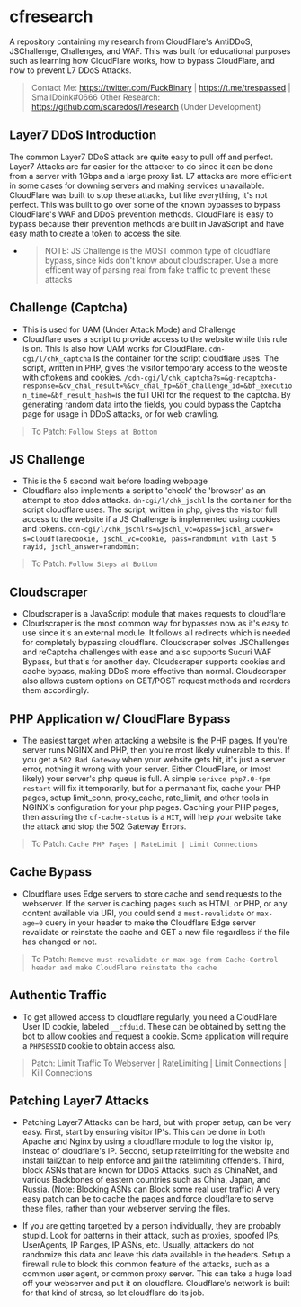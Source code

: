 # cfresearch
A repository containing my research from CloudFlare's AntiDDoS, JSChallenge, Challenges, and WAF.
This was built for educational purposes such as learning how CloudFlare works, how to bypass CloudFlare, and how to prevent L7 DDoS Attacks.
> Contact Me: https://twitter.com/FuckBinary | https://t.me/trespassed | SmallDoink#0666
> Other Research: https://github.com/scaredos/l7research (Under Development)


## Layer7 DDoS Introduction
The common Layer7 DDoS attack are quite easy to pull off and perfect. Layer7 Attacks are far easier for the attacker to do since it can be done from a server with 1Gbps and a large proxy list. L7 attacks are more efficient in some cases for downing servers and making services unavailable. CloudFlare was built to stop these attacks, but like everything, it's not perfect. This was built to go over some of the known bypasses to bypass CloudFlare's WAF and DDoS prevention methods. CloudFlare is easy to bypass because their prevention methods are built in JavaScript and have easy math to create a token to access the site.
- > NOTE: JS Challenge is the MOST common type of cloudflare bypass, since kids don't know about cloudscraper. Use a more efficent way of parsing real from fake traffic to prevent these attacks

## Challenge (Captcha)
- This is used for UAM (Under Attack Mode) and Challenge
- Cloudflare uses a script to provide access to the website while this rule is on. This is also how UAM works for CloudFlare. 
`cdn-cgi/l/chk_captcha` Is the container for the script cloudflare uses. The script, written in PHP, gives the visitor temporary access to the website with cftokens and cookies. `/cdn-cgi/l/chk_captcha?s=&g-recaptcha-response=&cv_chal_result=%&cv_chal_fp=&bf_challenge_id=&bf_execution_time=&bf_result_hash=`is the full URI for the request to the captcha. By generating random data into the fields, you could bypass the Captcha page for usage in DDoS attacks, or for web crawling.
> To Patch: `Follow Steps at Bottom`

## JS Challenge
- This is the 5 second wait before loading webpage
- Cloudflare also implements a script to 'check' the 'browser' as an attempt to stop ddos attacks. `dn-cgi/l/chk_jschl` Is the container for the script cloudflare uses. The script, written in php, gives the visitor full access to the website if a JS Challenge is implemented using cookies and tokens. `cdn-cgi/l/chk_jschl?s=&jschl_vc=&pass=jschl_answer=`
`s=cloudflarecookie, jschl_vc=cookie, pass=randomint with last 5 rayid, jschl_answer=randomint`
> To Patch: `Follow Steps at Bottom`

## Cloudscraper
- Cloudscraper is a JavaScript module that makes requests to cloudflare
- Cloudscraper is the most common way for bypasses now as it's easy to use since it's an external module. It follows all redirects which is needed for completely bypassing cloudflare.  Cloudscraper solves JSChallenges and reCaptcha challenges with ease and also supports Sucuri WAF Bypass, but that's for another day. Cloudscraper supports cookies and cache bypass, making DDoS more effective than normal. Cloudscraper also allows custom options on GET/POST request methods and reorders them accordingly. 

## PHP Application w/ CloudFlare Bypass
- The easiest target when attacking a website is the PHP pages. If you're server runs NGINX and PHP, then you're most likely vulnerable to this. If you get a `502 Bad Gateway` when your website gets hit, it's just a server error, nothing it wrong with your server. Either CloudFlare, or (most likely) your server's php queue is full. A simple `serivce php7.0-fpm restart` will fix it temporarily, but for a permanant fix, cache your PHP pages, setup limit_conn, proxy_cache, rate_limit, and other tools in NGINX's configuration for your php pages. Caching your PHP pages, then assuring the `cf-cache-status` is a `HIT`, will help your website take the attack and stop the 502 Gateway Errors.
> To Patch: `Cache PHP Pages | RateLimit | Limit Connections`

## Cache Bypass
- Cloudflare uses Edge servers to store cache and send requests to the webserver. If the server is caching pages such as HTML or PHP, or any content available via URI, you could send a `must-revalidate` or `max-age=0` query in your header to make the Cloudflare Edge server revalidate or reinstate the cache and GET a new file regardless if the file has changed or not.
> To Patch: `Remove must-revalidate or max-age from Cache-Control header and make CloudFlare reinstate the cache`

## Authentic Traffic
- To get allowed access to cloudflare regularly, you need a CloudFlare User ID cookie, labeled `__cfduid`. These can be obtained by setting the bot to allow cookies and request a cookie. Some application will require a `PHPSESSID` cookie to obtain access also.
> Patch: Limit Traffic To Webserver | RateLimiting | Limit Connections | Kill Connections

## Patching Layer7 Attacks
- Patching Layer7 Attacks can be hard, but with proper setup, can be very easy. First, start by ensuring visitor IP's. This can be done in both Apache and Nginx by using a cloudflare module to log the visitor ip, instead of cloudflare's IP. Second, setup ratelimiting for the website and install fail2ban to help enforce and jail the ratelimiting offenders. Third, block ASNs  that are known for DDoS Attacks, such as ChinaNet, and various Backbones of eastern countries such as China, Japan, and Russia. (Note: Blocking ASNs can Block some real user traffic) A very easy patch can be to cache the pages and force cloudflare to serve these files, rather than your webserver serving the files. 

- If you are getting targetted by a person individually, they are probably stupid. Look for patterns in their attack, such as proxies, spoofed IPs, UserAgents, IP Ranges, IP ASNs, etc. Usually, attackers do not randomize this data and leave this data available in the headers. Setup a firewall rule to block this common feature of the attacks, such as a common user agent, or common proxy server. This can take a huge load off your webserver and put it on cloudflare. Cloudflare's network is built for that kind of stress, so let cloudflare do its job.



